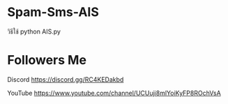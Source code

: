 # Spam-Sms-AIS

วิธีใช้ python AIS.py


# Followers Me
Discord https://discord.gg/RC4KEDakbd

YouTube https://www.youtube.com/channel/UCUuji8mlYoiKyFP8ROchVsA
